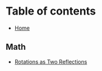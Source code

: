 # Table of contents

* [Home](README.md)

## Math

* [Rotations as Two Reflections](math/rotations-as-two-reflections.md)

